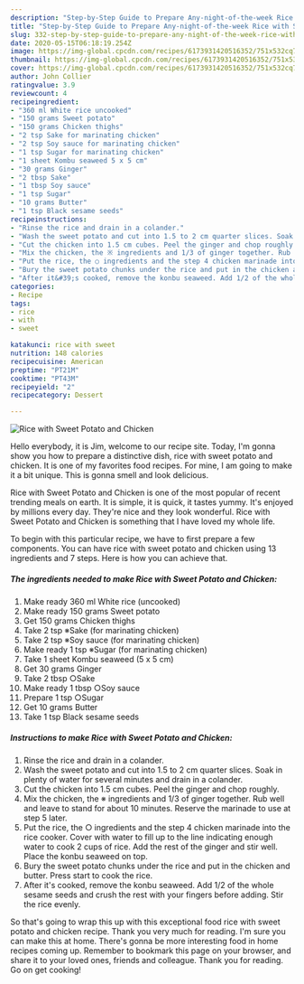 ```yaml
---
description: "Step-by-Step Guide to Prepare Any-night-of-the-week Rice with Sweet Potato and Chicken"
title: "Step-by-Step Guide to Prepare Any-night-of-the-week Rice with Sweet Potato and Chicken"
slug: 332-step-by-step-guide-to-prepare-any-night-of-the-week-rice-with-sweet-potato-and-chicken
date: 2020-05-15T06:18:19.254Z
image: https://img-global.cpcdn.com/recipes/6173931420516352/751x532cq70/rice-with-sweet-potato-and-chicken-recipe-main-photo.jpg
thumbnail: https://img-global.cpcdn.com/recipes/6173931420516352/751x532cq70/rice-with-sweet-potato-and-chicken-recipe-main-photo.jpg
cover: https://img-global.cpcdn.com/recipes/6173931420516352/751x532cq70/rice-with-sweet-potato-and-chicken-recipe-main-photo.jpg
author: John Collier
ratingvalue: 3.9
reviewcount: 4
recipeingredient:
- "360 ml White rice uncooked"
- "150 grams Sweet potato"
- "150 grams Chicken thighs"
- "2 tsp Sake for marinating chicken"
- "2 tsp Soy sauce for marinating chicken"
- "1 tsp Sugar for marinating chicken"
- "1 sheet Kombu seaweed 5 x 5 cm"
- "30 grams Ginger"
- "2 tbsp Sake"
- "1 tbsp Soy sauce"
- "1 tsp Sugar"
- "10 grams Butter"
- "1 tsp Black sesame seeds"
recipeinstructions:
- "Rinse the rice and drain in a colander."
- "Wash the sweet potato and cut into 1.5 to 2 cm quarter slices. Soak in plenty of water for several minutes and drain in a colander."
- "Cut the chicken into 1.5 cm cubes. Peel the ginger and chop roughly."
- "Mix the chicken, the ※ ingredients and 1/3 of ginger together. Rub well and leave to stand for about 10 minutes. Reserve the marinade to use at step 5 later."
- "Put the rice, the ○ ingredients and the step 4 chicken marinade into the rice cooker. Cover with water to fill up to the line indicating enough water to cook 2 cups of rice. Add the rest of the ginger and stir well. Place the konbu seaweed on top."
- "Bury the sweet potato chunks under the rice and put in the chicken and butter. Press start to cook the rice."
- "After it&#39;s cooked, remove the konbu seaweed. Add 1/2 of the whole sesame seeds and crush the rest with your fingers before adding. Stir the rice evenly."
categories:
- Recipe
tags:
- rice
- with
- sweet

katakunci: rice with sweet 
nutrition: 148 calories
recipecuisine: American
preptime: "PT21M"
cooktime: "PT43M"
recipeyield: "2"
recipecategory: Dessert

---
```



![Rice with Sweet Potato and Chicken](https://img-global.cpcdn.com/recipes/6173931420516352/751x532cq70/rice-with-sweet-potato-and-chicken-recipe-main-photo.jpg)

Hello everybody, it is Jim, welcome to our recipe site. Today, I'm gonna show you how to prepare a distinctive dish, rice with sweet potato and chicken. It is one of my favorites food recipes. For mine, I am going to make it a bit unique. This is gonna smell and look delicious.



Rice with Sweet Potato and Chicken is one of the most popular of recent trending meals on earth. It is simple, it is quick, it tastes yummy. It's enjoyed by millions every day. They're nice and they look wonderful. Rice with Sweet Potato and Chicken is something that I have loved my whole life.


To begin with this particular recipe, we have to first prepare a few components. You can have rice with sweet potato and chicken using 13 ingredients and 7 steps. Here is how you can achieve that.

<!--inarticleads1-->

##### The ingredients needed to make Rice with Sweet Potato and Chicken:

1. Make ready 360 ml White rice (uncooked)
1. Make ready 150 grams Sweet potato
1. Get 150 grams Chicken thighs
1. Take 2 tsp ※Sake (for marinating chicken)
1. Take 2 tsp ※Soy sauce (for marinating chicken)
1. Make ready 1 tsp ※Sugar (for marinating chicken)
1. Take 1 sheet Kombu seaweed (5 x 5 cm)
1. Get 30 grams Ginger
1. Take 2 tbsp ○Sake
1. Make ready 1 tbsp ○Soy sauce
1. Prepare 1 tsp ○Sugar
1. Get 10 grams Butter
1. Take 1 tsp Black sesame seeds




<!--inarticleads2-->

##### Instructions to make Rice with Sweet Potato and Chicken:

1. Rinse the rice and drain in a colander.
1. Wash the sweet potato and cut into 1.5 to 2 cm quarter slices. Soak in plenty of water for several minutes and drain in a colander.
1. Cut the chicken into 1.5 cm cubes. Peel the ginger and chop roughly.
1. Mix the chicken, the ※ ingredients and 1/3 of ginger together. Rub well and leave to stand for about 10 minutes. Reserve the marinade to use at step 5 later.
1. Put the rice, the ○ ingredients and the step 4 chicken marinade into the rice cooker. Cover with water to fill up to the line indicating enough water to cook 2 cups of rice. Add the rest of the ginger and stir well. Place the konbu seaweed on top.
1. Bury the sweet potato chunks under the rice and put in the chicken and butter. Press start to cook the rice.
1. After it&#39;s cooked, remove the konbu seaweed. Add 1/2 of the whole sesame seeds and crush the rest with your fingers before adding. Stir the rice evenly.




So that's going to wrap this up with this exceptional food rice with sweet potato and chicken recipe. Thank you very much for reading. I'm sure you can make this at home. There's gonna be more interesting food in home recipes coming up. Remember to bookmark this page on your browser, and share it to your loved ones, friends and colleague. Thank you for reading. Go on get cooking!
